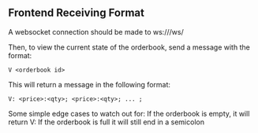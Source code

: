 ## Frontend Receiving Format

A websocket connection should be made to ws://<endpoint>/ws/

Then, to view the current state of the orderbook, send a message with the format:

```
V <orderbook id>
```

This will return a message in the following format:

```
V: <price>:<qty>; <price>:<qty>; ... ;
```

Some simple edge cases to watch out for:
If the orderbook is empty, it will return V:
If the orderbook is full it will still end in a semicolon